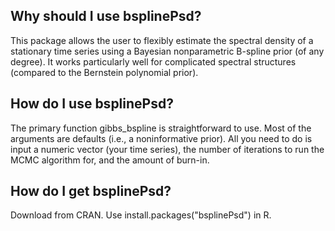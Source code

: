 ## Why should I use bsplinePsd?
This package allows the user to flexibly estimate the spectral density of a stationary time series using a Bayesian nonparametric B-spline prior (of any degree).  It works particularly well for complicated spectral structures (compared to the Bernstein polynomial prior).

## How do I use bsplinePsd?
The primary function gibbs_bspline is straightforward to use.  Most of the arguments are defaults (i.e., a noninformative prior).  All you need to do is input a numeric vector (your time series), the number of iterations to run the MCMC algorithm for, and the amount of burn-in.  

## How do I get bsplinePsd?
Download from CRAN.  Use install.packages("bsplinePsd") in R.